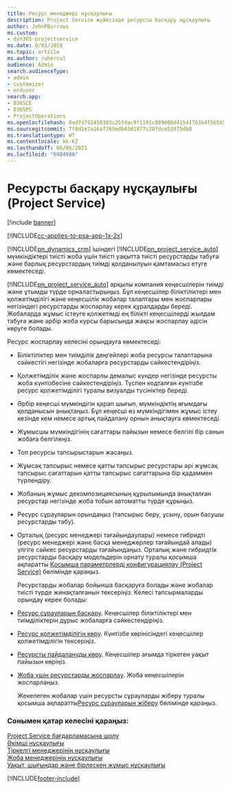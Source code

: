 ```yaml
---
title: Ресурс менеджері нұсқаулығы
description: Project Service жүйесінде ресурсты басқару нұсқаулығы
author: JohnPBurrows
ms.custom:
- dyn365-projectservice
ms.date: 8/03/2018
ms.topic: article
ms.author: ruhercul
audience: Admin
search.audienceType:
- admin
- customizer
- enduser
search.app:
- D365CE
- D365PS
- ProjectOperations
ms.openlocfilehash: 0ad7d792450303c25fdac9f1191c809006d41541763b4f565b55abfa6da58a0a
ms.sourcegitcommit: 7f8d1e7a16af769adb43d1877c28fdce53975db8
ms.translationtype: HT
ms.contentlocale: kk-KZ
ms.lasthandoff: 08/06/2021
ms.locfileid: "6984980"
---
```

# <a name="resource-manager-guide-project-service"></a>Ресурсты басқару нұсқаулығы (Project Service)

[!include [banner](../includes/psa-now-project-operations.md)]

[!INCLUDE[cc-applies-to-psa-app-1x-2x](../includes/cc-applies-to-psa-app-1x-2x.md)]

[!INCLUDE[pn_dynamics_crm](../includes/pn-dynamics-crm.md)] ішіндегі [!INCLUDE[pn_project_service_auto](../includes/pn-project-service-auto.md)] мүмкіндіктері тиісті жоба үшін тиісті уақытта тиісті ресурстарды табуға және барлық ресурстардың тиімді қолданылуын қамтамасыз етуге көмектеседі.  
  
 [!INCLUDE[pn_project_service_auto](../includes/pn-project-service-auto.md)] арқылы компания кеңесшілерін тиімді және ұтымды түрде орналастырыңыз. Бұл кеңесшілер біліктіліктері мен қолжетімділігі және кеңесшілік жобалар талаптары мен жоспарлары негізіндегі ресурстарды жоспарлау керек құралдарды береді. Жобаларда жұмыс істеуге қолжетімді ең білікті кеңесшілерді жылдам табуға және әрбір жоба курсы барысында жақсы жоспарлау әдісін көруге болады.  
  
 Ресурс жоспарлау келесіні орындауға көмектеседі:  
  
- Біліктіліктер мен тиімділік деңгейлері жоба ресурсы талаптарына сәйкестігі негізінде жобаларға ресурстарды сәйкестендіріңіз.  
  
- Қолжетімділік және жоспарлы демалыс күндер негізінде ресурсты жоба күнтізбесіне сәйкестендіріңіз. Түспен кодталған күнтізбе ресурс қолжетімділігі туралы визуалды түсініктер береді.  
  
- Әрбір кеңесші мүмкіндігін қарап шығып, мүмкіндіктің ағымдағы қолданысын анықтаңыз. Бұл кеңесші өз мүмкіндігімен жұмыс істеу кезінде кем немесе артық пайдалану орнын анықтауға көмектеседі.  
  
- Жұмысшы мүмкіндігінің сағаттары пайызын немесе белгілі бір санын жобаға белгілеңіз.  
  
- Топ ресурсы тапсырыстарын жасаңыз.  
  
- Жұмсақ тапсырыс немесе қатты тапсырыс ресурстары әрі жұмсақ тапсырыс сағаттарын қатты тапсырыс сағаттарына бір қадаммен түрлендіру.  
  
- Жобаның жұмыс декомпозициясының құрылымында анықталған ресурстар негізінде жоба тобын автоматты түрде құрыңыз.  
  
- Ресурс сұрауларын орындаңыз (тапсырыс беру, ұсыну, орын басушы ресурстарды табу).  
  
- Орталық (ресурс менеджері тағайындаулары) немесе гибридті (ресурс менеджері және басқа менеджерлер тағайындай алады) үлгіге сәйкес ресурстарды тағайындаңыз. Орталық және гибридтік ресурстарды басқару модельдерін орнату туралы қосымша ақпаратты [Қосымша параметрлерді конфигурациялау (Project Service)](../psa/configure-additional-parameters-settings.md) бөлімінде қараңыз.  
  
  Ресурстарды жобалар бойынша басқаруға болады және жобалар тиісті түрде жинақталғанын тексеріңіз. Келесі тапсырмаларды орындау керек болады:  
  
- [Ресурс сұрауларын басқару](../psa/manage-resource-requests.md). Кеңесшілер біліктіліктері мен тиімділіктерін дұрыс жобаларға сәйкестендіріңіз.  
  
- [Ресурс қолжетімділігін көру](../psa/view-resource-availability.md). Күнтізбе көрінісіндегі кеңесшілер қолжетімділігін тексеріңіз.  
  
- [Ресурсты пайдалануды көру](../psa/view-resource-utilization.md). Кеңесшілер ағымда тіркеген уақыт пайызын көріңіз.  
  
- [Жоба үшін ресурстарды жоспарлау](../psa/schedule-resources-project.md). Жоба кеңесшілерін жоспарлаңыз.  
  
  Жекелеген жобалар үшін ресурсты сұрауларды жіберу туралы қосымша ақпаратты[Ресурс сұрауларын жіберу](../psa/submit-resource-requests.md) бөлімінде қараңыз.  
  
### <a name="see-also"></a>Сонымен қатар келесіні қараңыз:  
 [Project Service бағдарламасына шолу](../psa/overview.md)   
 [Әкімші нұсқаулығы](../psa/admin-guide.md)   
 [Тіркелгі менеджерінің нұсқаулығы](../psa/account-manager-guide.md)   
 [Жоба менеджерінің нұсқаулығы](../psa/project-manager-guide.md)   
 [Уақыт, шығындар және бірлескен жұмыс нұсқаулығы](../psa/time-expense-collaboration-guide.md)


[!INCLUDE[footer-include](../includes/footer-banner.md)]